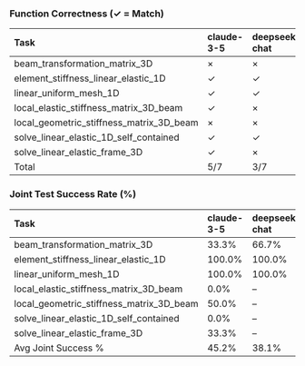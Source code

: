 ### Function Correctness (✓ = Match)

| Task                                     | claude-3-5   | deepseek-chat   | gemini-flash   | gemini-pro   | gpt-4o   |
|:-----------------------------------------|:-------------|:----------------|:---------------|:-------------|:---------|
| beam_transformation_matrix_3D            | ×            | ×               | ×              | ×            | ✓        |
| element_stiffness_linear_elastic_1D      | ✓            | ✓               | ✓              | ×            | ✓        |
| linear_uniform_mesh_1D                   | ✓            | ✓               | ✓              | ✓            | ✓        |
| local_elastic_stiffness_matrix_3D_beam   | ✓            | ×               | ×              | ×            | ✓        |
| local_geometric_stiffness_matrix_3D_beam | ×            | ×               | ×              | ×            | ×        |
| solve_linear_elastic_1D_self_contained   | ✓            | ✓               | ×              | ×            | ✓        |
| solve_linear_elastic_frame_3D            | ✓            | ×               | ×              | ×            | ×        |
| Total                                    | 5/7          | 3/7             | 2/7            | 1/7          | 5/7      |

### Joint Test Success Rate (%)

| Task                                     | claude-3-5   | deepseek-chat   | gemini-flash   | gemini-pro   | gpt-4o   |
|:-----------------------------------------|:-------------|:----------------|:---------------|:-------------|:---------|
| beam_transformation_matrix_3D            | 33.3%        | 66.7%           | 33.3%          | 33.3%        | 33.3%    |
| element_stiffness_linear_elastic_1D      | 100.0%       | 100.0%          | 100.0%         | 100.0%       | 100.0%   |
| linear_uniform_mesh_1D                   | 100.0%       | 100.0%          | 100.0%         | 100.0%       | 100.0%   |
| local_elastic_stiffness_matrix_3D_beam   | 0.0%         | –               | 0.0%           | 100.0%       | 50.0%    |
| local_geometric_stiffness_matrix_3D_beam | 50.0%        | –               | 50.0%          | 0.0%         | 50.0%    |
| solve_linear_elastic_1D_self_contained   | 0.0%         | –               | 50.0%          | 100.0%       | 50.0%    |
| solve_linear_elastic_frame_3D            | 33.3%        | –               | 66.7%          | –            | 33.3%    |
| Avg Joint Success %                      | 45.2%        | 38.1%           | 57.1%          | 61.9%        | 59.5%    |

